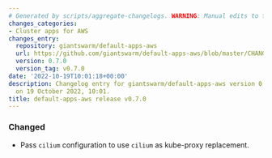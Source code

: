 ```yaml
---
# Generated by scripts/aggregate-changelogs. WARNING: Manual edits to this files will be overwritten.
changes_categories:
- Cluster apps for AWS
changes_entry:
  repository: giantswarm/default-apps-aws
  url: https://github.com/giantswarm/default-apps-aws/blob/master/CHANGELOG.md#070---2022-10-19
  version: 0.7.0
  version_tag: v0.7.0
date: '2022-10-19T10:01:18+00:00'
description: Changelog entry for giantswarm/default-apps-aws version 0.7.0, published
  on 19 October 2022, 10:01.
title: default-apps-aws release v0.7.0
---
```


### Changed
- Pass `cilium` configuration to use `cilium` as kube-proxy replacement.
